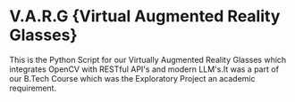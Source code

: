 # V.A.R.G {Virtual Augmented Reality Glasses}
This is the Python Script for our Virtually Augmented Reality Glasses which integrates OpenCV with RESTful API's and modern LLM's.It was a part of our B.Tech Course which was the Exploratory Project an academic requirement.

